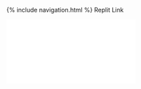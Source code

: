 {% include navigation.html %}
Replit Link 
<iframe frameborder=“0” width=“100%” height=“500px” src=“https://replit.com/@kamyamahendru/cat?embed=true”></iframe>

